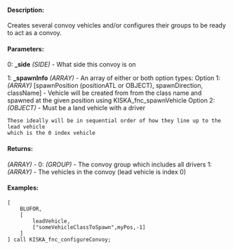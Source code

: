 #### Description:
Creates several convoy vehicles and/or configures their groups to be ready to act as a convoy.

#### Parameters:
0: **_side** *(SIDE)* - What side this convoy is on

1: **_spawnInfo** *(ARRAY)* - An array of either or both option types:
    Option 1: *(ARRAY)* [spawnPosition (positionATL or OBJECT), spawnDirection, className] -
        Vehicle will be created from from the class name and spawned at the given position
        using KISKA_fnc_spawnVehicle
    Option 2: *(OBJECT)* -
        Must be a land vehicle with a driver

    These ideally will be in sequential order of how they line up to the lead vehicle
    which is the 0 index vehicle

#### Returns:
*(ARRAY)* -
0: *(GROUP)* - The convoy group which includes all drivers
1: *(ARRAY)* - The vehicles in the convoy (lead vehicle is index 0)

#### Examples:
```sqf
[
    BLUFOR,
    [
        leadVehicle,
        ["someVehicleClassToSpawn",myPos,-1]
    ]
] call KISKA_fnc_configureConvoy;
```

